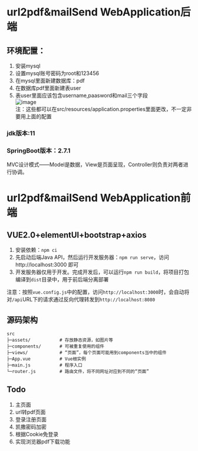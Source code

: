 # url2pdf&mailSend WebApplication后端
## 环境配置：  
1. 安装mysql   
2. 设置mysql账号密码为root和123456   
3. 在mysql里面新建数据库：pdf     
4. 在数据库pdf里面新建表user   
5. 表user里面应该包含username,paasword和mail三个字段    
![image](https://user-images.githubusercontent.com/102196935/176362323-59a72ea0-a78e-489a-93f3-36550b4b3565.png)  
注：这些都可以在src/resources/application.properties里面更改，不一定非要用上面的配置

### jdk版本:11
### SpringBoot版本：2.7.1
MVC设计模式——Model是数据，View是页面呈现，Controller则负责对两者进行协调。  

# url2pdf&mailSend WebApplication前端

## VUE2.0+elementUI+bootstrap+axios

1. 安装依赖：`npm ci`
2. 先启动后端Java API，然后运行开发服务器：`npm run serve`，访问 http://localhost:3000 即可
3. 开发服务器仅用于开发。完成开发后，可以运行`npm run build`，将项目打包编译到`dist`目录中，用于前后端分离部署

注意：按照`vue.config.js`中的配置，访问`http://localhost:3000`时，会自动将对`/api`URL下的请求通过反向代理转发到`http://localhost:8080`

## 源码架构

```
src
├─assets/           # 存放静态资源，如图片等
├─components/       # 可被重复使用的组件
├─views/            # “页面”，每个页面可能用到components当中的组件
├─App.vue           # Vue根实例
├─main.js           # 程序入口
└─router.js         # 路由文件，将不同网址对应到不同的“页面”
```

## Todo
1. 主页面
2. url转pdf页面
3. 登录注册页面
4. 凯撒密码加密
5. 根据Cookie免登录
6. 实现浏览器pdf下载功能
